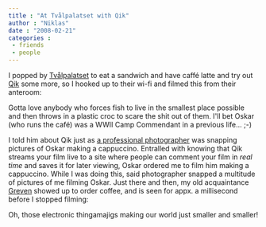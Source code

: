 ```yaml
---
title : "At Tvålpalatset with Qik"
author : "Niklas"
date : "2008-02-21"
categories : 
 - friends
 - people
---
```


I popped by [Tvålpalatset](http://www.tvalpalatset.se) to eat a sandwich and have caffé latte and try out [Qik](http://qik.com) some more, so I hooked up to their wi-fi and filmed this from their anteroom:

Gotta love anybody who forces fish to live in the smallest place possible and then throws in a plastic croc to scare the shit out of them. I'll bet Oskar (who runs the café) was a WWII Camp Commendant in a previous life... ;-)

I told him about Qik just as [a professional photographer](http://www.alsterdal.nu) was snapping pictures of Oskar making a cappuccino. Entralled with knowing that Qik streams your film live to a site where people can comment your film in _real time_ and saves it for later viewing, Oskar ordered me to film him making a cappuccino. While I was doing this, said photographer snapped a multitude of pictures of me filming Oskar. Just there and then, my old acquaintance [Greven](http://www.greven.nu) showed up to order coffee, and is seen for appx. a millisecond before I stopped filming:

Oh, those electronic thingamajigs making our world just smaller and smaller!
